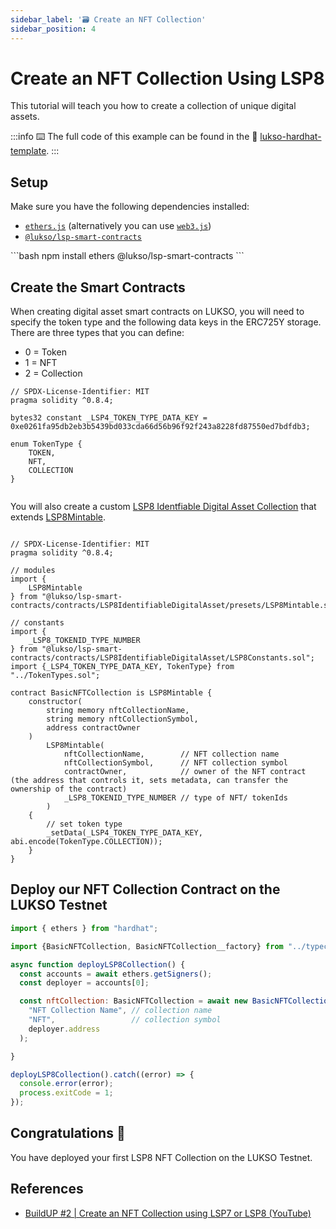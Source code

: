 ```yaml
---
sidebar_label: '🗃 Create an NFT Collection'
sidebar_position: 4
---
```


# Create an NFT Collection Using LSP8

This tutorial will teach you how to create a collection of unique digital assets.

:::info
⌨️ The full code of this example can be found in the 👾 [lukso-hardhat-template](https://github.com/CJ42/LUKSO-Hardhat-template).
:::

## Setup

Make sure you have the following dependencies installed:

- [`ethers.js`](https://github.com/ethers-io/ethers.js/) (alternatively you can use [`web3.js`](https://github.com/web3/web3.js))
- [`@lukso/lsp-smart-contracts`](https://github.com/lukso-network/lsp-smart-contracts/)

\```bash
npm install ethers @lukso/lsp-smart-contracts
\```

## Create the Smart Contracts

When creating digital asset smart contracts on LUKSO, you will need to specify the token type and the following data keys in the ERC725Y storage. There are three types that you can define:

- 0 = Token
- 1 = NFT
- 2 = Collection

```solidity title="contracts/TokenTypes.sol"
// SPDX-License-Identifier: MIT
pragma solidity ^0.8.4;

bytes32 constant _LSP4_TOKEN_TYPE_DATA_KEY = 0xe0261fa95db2eb3b5439bd033cda66d56b96f92f243a8228fd87550ed7bdfdb3;

enum TokenType {
    TOKEN,
    NFT,
    COLLECTION
}


```

You will also create a custom [LSP8 Identfiable Digital Asset Collection](../../standards/tokens/LSP8-Identifiable-Digital-Asset.md) that extends [LSP8Mintable](../../contracts/contracts/LSP8IdentifiableDigitalAsset/presets/LSP8Mintable.md).

```solidity title="contracts/MyNFTCollection.sol"

// SPDX-License-Identifier: MIT
pragma solidity ^0.8.4;

// modules
import {
    LSP8Mintable
} from "@lukso/lsp-smart-contracts/contracts/LSP8IdentifiableDigitalAsset/presets/LSP8Mintable.sol";

// constants
import {
    _LSP8_TOKENID_TYPE_NUMBER
} from "@lukso/lsp-smart-contracts/contracts/LSP8IdentifiableDigitalAsset/LSP8Constants.sol";
import {_LSP4_TOKEN_TYPE_DATA_KEY, TokenType} from "../TokenTypes.sol";

contract BasicNFTCollection is LSP8Mintable {
    constructor(
        string memory nftCollectionName,
        string memory nftCollectionSymbol,
        address contractOwner
    )
        LSP8Mintable(
            nftCollectionName,        // NFT collection name
            nftCollectionSymbol,      // NFT collection symbol
            contractOwner,            // owner of the NFT contract (the address that controls it, sets metadata, can transfer the ownership of the contract)
            _LSP8_TOKENID_TYPE_NUMBER // type of NFT/ tokenIds
        )
    {
        // set token type
        _setData(_LSP4_TOKEN_TYPE_DATA_KEY, abi.encode(TokenType.COLLECTION));
    }
}
```

## Deploy our NFT Collection Contract on the LUKSO Testnet

```js
import { ethers } from "hardhat";

import {BasicNFTCollection, BasicNFTCollection__factory} from "../typechain-types";

async function deployLSP8Collection() {
  const accounts = await ethers.getSigners();
  const deployer = accounts[0];

  const nftCollection: BasicNFTCollection = await new BasicNFTCollection__factory(deployer).deploy(
    "NFT Collection Name", // collection name
    "NFT",                 // collection symbol
    deployer.address
  );

}

deployLSP8Collection().catch((error) => {
  console.error(error);
  process.exitCode = 1;
});


```

## Congratulations 🥳

You have deployed your first LSP8 NFT Collection on the LUKSO Testnet.

## References

- [BuildUP #2 | Create an NFT Collection using LSP7 or LSP8 (YouTube)](https://www.youtube.com/watch?v=DMpeMswK12w)
